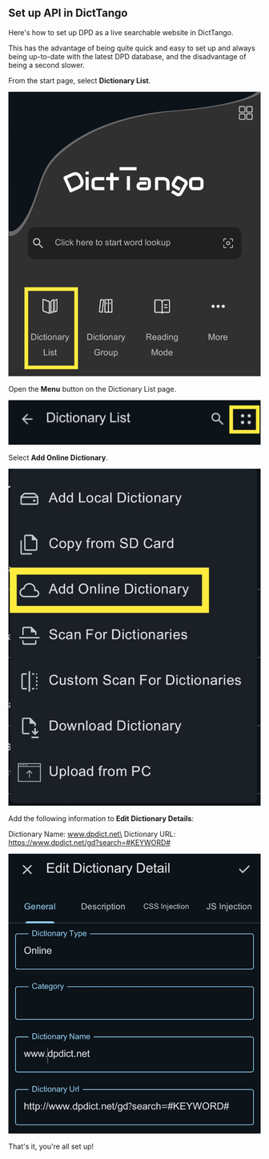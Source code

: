 ## Set up API in DictTango

Here's how to set up DPD as a live searchable website in DictTango. 

This has the advantage of being quite quick and easy to set up and always being up-to-date with the latest DPD database, and the disadvantage of being a second slower. 

From the start page, select **Dictionary List**.

![Dictionary List](../pics/dpdict.net/dpdict_api_dicttango_dictionary_list.jpg)

Open the **Menu** button on the Dictionary List page.

![Dictionary List Menu](../pics/dpdict.net/dpdict_api_dicttango_dictionary_list_menu.jpg)

Select **Add Online Dictionary**.

![Add Online Dictionary](../pics/dpdict.net/dpdict_api_dicttango_add_online_dictionary.jpg)

Add the following information to **Edit Dictionary Details**:

Dictionary Name: www.dpdict.net\
Dictionary URL: https://www.dpdict.net/gd?search=#KEYWORD#

![Edit Dictionary Details](../pics/dpdict.net/dpdict_api_dicttango_dictionary_detail.jpg)

That's it, you're all set up!





